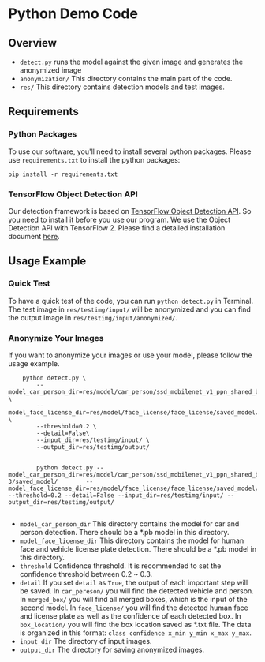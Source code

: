 # Python Demo Code

## Overview
* `detect.py` runs the model against the given image and generates the anonymized image
* `anonymization/` This directory contains the main part of the code.
* `res/` This directory contains detection models and test images.

## Requirements
### Python Packages
To use our software, you'll need to install several python packages. Please use `requirements.txt` to install the python packages:
```
pip install -r requirements.txt
```
### TensorFlow Object Detection API
Our detection framework is based on [TensorFlow Object Detection API](https://github.com/tensorflow/models/tree/master/research/object_detection). So you need to install it before you use our program. We use the Object Detection API with TensorFlow 2.
Please find a detailed installation document [here](https://github.com/tensorflow/models/blob/master/research/object_detection/g3doc/tf2.md).



## Usage Example
### Quick Test
To have a quick test of the code, you can run `python detect.py` in Terminal. The test image in `res/testimg/input/` will be anonymized and you can find the output image in `res/testimg/input/anonymized/`.

### Anonymize Your Images
If you want to anonymize your images or use your model, please follow the usage example.
```
    python detect.py \
        --model_car_person_dir=res/model/car_person/ssd_mobilenet_v1_ppn_shared_box_predictor_300x300_coco14_sync_2018_07_03/saved_model/ \
        --model_face_license_dir=res/model/face_license/face_license/saved_model/ \
        --threshold=0.2 \
        --detail=False\
        --input_dir=res/testimg/input/ \
        --output_dir=res/testimg/output/


        python detect.py --model_car_person_dir=res/model/car_person/ssd_mobilenet_v1_ppn_shared_box_predictor_300x300_coco14_sync_2018_07_0
3/saved_model/        --model_face_license_dir=res/model/face_license/face_license/saved_model/ --threshold=0.2 --detail=False --input_dir=res/testimg/input/ --output_dir=res/testimg/output/


```
* `model_car_person_dir` This directory contains the model for car and person detection. There should be a *.pb model in this directory.
* `model_face_license_dir` This directory contains the model for human face and vehicle license plate detection. There should be a *.pb model in this directory.
* `threshold` Confidence threshold. It is recommended to set the confidence threshold between 0.2 ~ 0.3.
* `detail` If you set `detail` as `True`, the output of each important step will be saved. In `car_pereson/` you will find the detected vehicle and person. In `merged_box/` you will find all merged boxes, which is the input of the second model. In `face_license/` you will find the detected human face and license plate as well as the confidence of each detected box. In `box_location/` you will find the box location saved as *.txt file. The data is organized in this format: `class confidence x_min y_min x_max y_max`.
* `input_dir` The directory of input images.
* `output_dir` The directory for saving anonymized images.




